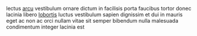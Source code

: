 lectus [arcu](generated_webpages/varius4.md) vestibulum ornare dictum in
facilisis porta faucibus tortor donec lacinia libero
[lobortis](generated_webpages/urna.md) luctus vestibulum sapien dignissim et
dui in mauris eget ac non ac orci nullam vitae sit semper bibendum nulla
malesuada condimentum integer lacinia est
